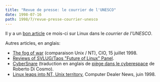 ```yaml
---
title: "Revue de presse: le courrier de l'UNESCO"
date: 1998-07-16
path: 1998/7/revue-presse-courrier-unesco
---
```


<P>
Il y a un <A HREF="http://www.unesco.org/courier/fr/ligne/connex/connex_76.html">bon
article</A> ce mois-ci sur Linux dans le <EM>courrier de l'UNESCO</EM>.
</P>

<P>
Autres articles, en anglais:
</P>

<UL>

<LI><A HREF="http://www.cio.com/archive/071598_wars.html">The fog of war</A> (comparaison Unix / NT), CIO, 15 juillet 1998.
<LI><A HREF="http://www.svlug.org/events/future-199807-reviews.shtml">Reviews of SVLUG/Taos "Future of Linux" Panel</A>.
<LI><A HREF="http://www.netaction.org/msoft/cybersnare.html">CyberSnare</A> (traduction en anglais de <A HREF="http://www.mmedium.com/dossiers/piege">piège dans le cyberespace</A> de Roberto Di Cosmo).
<LI><A HREF="http://www.plesman.com/cdn/98june22/x1cd25.htm">Linux leaps into NT, Unix territory</A>, Computer Dealer News, juin 1998.
</UL>


